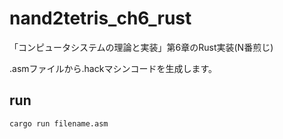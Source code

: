 # nand2tetris_ch6_rust

「コンピュータシステムの理論と実装」第6章のRust実装(N番煎じ)

.asmファイルから.hackマシンコードを生成します。

## run

```shell
cargo run filename.asm
```
